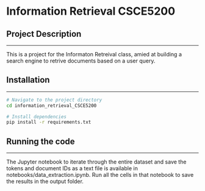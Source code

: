 # Information Retrieval CSCE5200

## Project Description
---
This is a project for the Informaton Retreival class, amied at building a search engine to retrive documents based on a user query.

## Installation
---
```bash
# Navigate to the project directory
cd information_retrieval_CSCE5200

# Install dependencies
pip install -r requirements.txt
```

## Running the code
---
The Jupyter notebook to iterate through the entire dataset and save the tokens and document IDs as a text file is available in notebooks/data_extraction.ipynb. Run all the cells in that notebook to save the results in the output folder.
